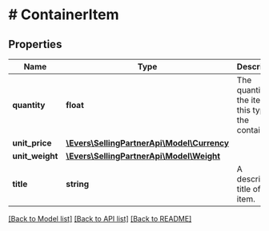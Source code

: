 # # ContainerItem

## Properties

Name | Type | Description | Notes
------------ | ------------- | ------------- | -------------
**quantity** | **float** | The quantity of the items of this type in the container. |
**unit_price** | [**\Evers\SellingPartnerApi\Model\Currency**](Currency.md) |  |
**unit_weight** | [**\Evers\SellingPartnerApi\Model\Weight**](Weight.md) |  |
**title** | **string** | A descriptive title of the item. |

[[Back to Model list]](../../README.md#models) [[Back to API list]](../../README.md#endpoints) [[Back to README]](../../README.md)
